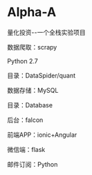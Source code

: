 # Alpha-A
量化投资--一个全栈实验项目

数据爬取：scrapy

Python 2.7

目录：DataSpider/quant

数据存储：MySQL

目录：Database

后台：falcon

前端APP：ionic+Angular

微信端：flask

邮件订阅：Python
